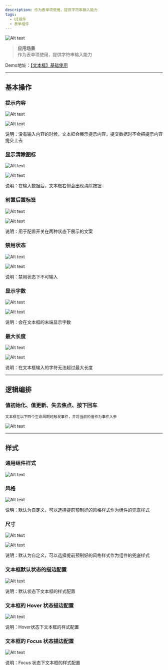 ```yaml
---
description: 作为表单项使用，提供字符串输入能力
tags:
  - UI组件
  - 表单组件
---
```


![Alt text](img/image.png)

> **应用场景**\
作为表单项使用，提供字符串输入能力


Demo地址：[【文本框】基础使用](https://my.mybricks.world/mybricks-pc-page/index.html?id=473981263577157)

----
## 基本操作
### 提示内容
![Alt text](img/image-1.png)

![Alt text](img/image-2.png)

说明：没有输入内容的时候，文本框会展示提示内容，提交数据时不会把提示内容提交上去

### 显示清除图标
![Alt text](img/image-3.png)

![Alt text](img/image-4.png)

说明：在输入数据后，文本框右侧会出现清除按钮

### 前置后置标签
![Alt text](img/image-5.png)

![Alt text](img/image-6.png)

说明：用于配置开关在两种状态下展示的文案

### 禁用状态
![Alt text](img/image-7.png)

![Alt text](img/image-8.png)

说明：禁用状态下不可输入

### 显示字数
![Alt text](img/image-9.png)

![Alt text](img/image-10.png)

说明：会在文本框的末端显示字数

### 最大长度
![Alt text](img/image-11.png)


![Alt text](img/image-12.png)

说明：在文本框输入的字符无法超过最大长度

----

## 逻辑编排
### 值初始化、值更新、失去焦点、按下回车

```
文本框在以下四个生命周期时触发事件，并将当前的值作为事件入参
```

![Alt text](img/image-13.png)

----

## 样式
### 通用组件样式
![Alt text](img/image-14.png)

### 风格
![Alt text](img/image-15.png)

说明：默认为自定义，可以选择提前预制好的风格样式作为组件的兜底样式

### 尺寸
![Alt text](img/image-16.png)

![Alt text](img/image-17.png)

说明：默认为自定义，可以选择提前预制好的风格样式作为组件的兜底样式

### 文本框默认状态的描边配置
![Alt text](img/image-18.png)

说明：默认状态下文本框的样式配置

### 文本框的 Hover 状态描边配置
![Alt text](img/image-19.png)

说明：Hover状态下文本框的样式配置

### 文本框的 Focus 状态描边配置
![Alt text](img/image-20.png)

说明：Focus 状态下文本框的样式配置